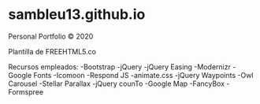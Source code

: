 # sambleu13.github.io
Personal Portfolio © 2020

Plantilla de FREEHTML5.co

Recursos empleados:
-Bootstrap
-jQuery
-jQuery Easing
-Modernizr
-Google Fonts
-Icomoon
-Respond JS
-animate.css
-jQuery Waypoints
-Owl Carousel
-Stellar Parallax
-jQuery counTo
-Google Map
-FancyBox
-Formspree